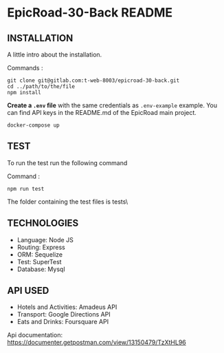 # EpicRoad-30-Back README

## INSTALLATION

A little intro about the installation.

Commands :
```
git clone git@gitlab.com:t-web-8003/epicroad-30-back.git
cd ../path/to/the/file
npm install
```

**Create a `.env` file** with the same credentials as `.env-example` example. You can find API keys in the README.md of the EpicRoad main project.

```
docker-compose up
```

## TEST

To run the test run the following command

Command :
```
npm run test
```
The folder containing the test files is tests\


## TECHNOLOGIES

* Language: Node JS
* Routing: Express
* ORM: Sequelize
* Test: SuperTest
* Database: Mysql

## API USED
* Hotels and Activities: Amadeus API
* Transport: Google Directions API
* Eats and Drinks: Foursquare API

Api documentation: https://documenter.getpostman.com/view/13150479/TzXtHL96
